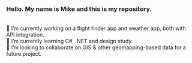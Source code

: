 ### Hello. My name is Mike and this is my repository.

<!--
**mikelambrix/mikelambrix** is a ✨ _special_ ✨ repository because its `README.md` (this file) appears on your GitHub profile.

Here are some ideas to get you started:

- 🔭 I’m currently working on ...
- 🌱 I’m currently learning ...
- 👯 I’m looking to collaborate on ...
- 🤔 I’m looking for help with ...
- 💬 Ask me about ...
- 📫 How to reach me: ...
- 😄 Pronouns: ...
- ⚡ Fun fact: ...
-->


<br >
🔭 I’m currently working on a flight finder app and weather app, both with API integration.<br>
🌱 I’m currently learning C#, .NET and design study. <br>
👯 I’m looking to collaborate on GIS & other geomapping-based data for a future project.


